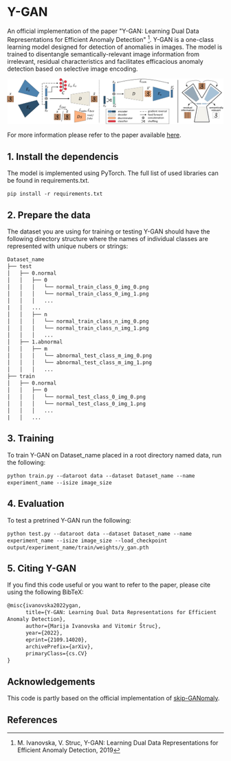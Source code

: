 # Y-GAN
An official implementation of the paper "Y-GAN: Learning Dual Data Representations for Efficient Anomaly Detection" [^1]. 
Y-GAN is a one-class learning model designed for detection of anomalies in images. The model is trained to disentangle semantically-relevant image information from irrelevant, residual characteristics and facilitates efficacious anomaly detection based on selective image encoding. 

      

![Y-GAN](Y_GAN.jpg)

For more information please refer to the paper available [here](https://arxiv.org/abs/2109.14020).

## 1. Install the dependencis
The model is implemented using PyTorch. The full list of used libraries can be found in requirements.txt.
```
pip install -r requirements.txt
```

## 2. Prepare the data
The dataset you are using for training or testing Y-GAN should have the following directory structure where the names of individual classes are represented with unique nubers or strings:
```
Dataset_name
├── test
│   ├── 0.normal
│   │   ├── 0
│   │   │   └── normal_train_class_0_img_0.png
│   │   │   └── normal_train_class_0_img_1.png
│   │   │   ...
|   │   ...
│   │   ├── n
│   │   │   └── normal_train_class_n_img_0.png
│   │   │   └── normal_train_class_n_img_1.png
│   │   │   ...
│   ├── 1.abnormal
│   │   ├── m
│   │   │   └── abnormal_test_class_m_img_0.png
│   │   │   └── abnormal_test_class_m_img_1.png
│   │   │   ...
├── train
│   ├── 0.normal
│   │   ├── 0
│   │   │   └── normal_test_class_0_img_0.png
│   │   │   └── normal_test_class_0_img_1.png
│   │   │   ...
|   │   ...
```

## 3. Training
To train Y-GAN on Dataset_name placed in a root directory named data, run the following:
```
python train.py --dataroot data --dataset Dataset_name --name experiment_name --isize image_size
```
## 4. Evaluation
To test a pretrined Y-GAN run the following:
```
python test.py --dataroot data --dataset Dataset_name --name experiment_name --isize image_size --load_checkpoint output/experiment_name/train/weights/y_gan.pth
```
## 5. Citing Y-GAN
If you find this code useful or you want to refer to the paper, please cite using the following BibTeX:
```
@misc{ivanovska2022ygan,
      title={Y-GAN: Learning Dual Data Representations for Efficient Anomaly Detection}, 
      author={Marija Ivanovska and Vitomir Štruc},
      year={2022},
      eprint={2109.14020},
      archivePrefix={arXiv},
      primaryClass={cs.CV}
}
```

## Acknowledgements
This code is partly based on the official implementation of [skip-GANomaly](https://github.com/samet-akcay/skip-ganomaly).

## References
[^1]: M. Ivanovska, V. Struc, Y-GAN: Learning Dual Data Representations for Efficient Anomaly Detection, 2019

